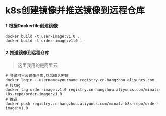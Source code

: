 # k8s创建镜像并推送镜像到远程仓库

#### 1.根据Dockerfile创建镜像

```shell
docker build -t user-image:v1.0 .
docker build -t order-image:v1.0 .
```

#### 2.推送镜像到远程仓库

> 这里我用的是阿里云

```shell
# 登录阿里云镜像仓库,然后输入密码
docker login --username=yourname registry.cn-hangzhou.aliyuncs.com
# 打tag
docker tag order-image:v1.0 registry.cn-hangzhou.aliyuncs.com/minalz-k8s-repo/order-image:v1.0
# 推送
docker push registry.cn-hangzhou.aliyuncs.com/minalz-k8s-repo/order-image:v1.0
```

